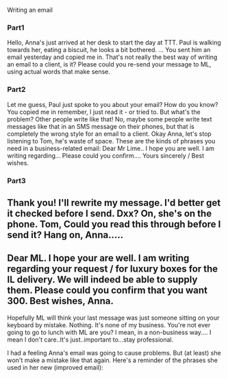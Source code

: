 Writing an email

### Part1
Hello, Anna's just arrived at her desk to start the day at TTT. 
Paul is walking towards her, eating a biscuit, he looks a bit bothered.
...
You sent him an email yesterday and copied me in.
That's not really the best way of writing an email to a client, is it?
Please could you re-send your message to ML, using actual words that make sense.

### Part2
Let me guess, Paul just spoke to you about your email?
How do you know?
You copied me in remember, I just read it - or tried to.
But what's the problem? Other people write like that!
No, maybe some people write text messages like that in an SMS message on their phones, but that is completely the wrong style for an email to a client.
Okay Anna, let's stop listening to Tom, he's waste of space.
These are the kinds of phrases you need in a business-related email:
Dear Mr Lime..
I hope you are well.
I am writing regarding...
Please could you confirm....
Yours sincerely / Best wishes.

### Part3
Thank you! I'll rewrite my message. I'd better get it checked before I send.
Dxx? On, she's on the phone.
Tom, Could you read this through before I send it?
Hang on, Anna.....
---------------------------------------------------------------------------------------------------
Dear ML. I hope your are well. 
I am writing regarding your request / for luxury boxes for the IL delivery.
We will indeed be able to supply them.
Please could you confirm that you want 300.
Best wishes, Anna.
---------------------------------------------------------------------------------------------------
Hopefully ML will think your last message was just someone sitting on your keyboard by mistake.
Nothing. It's none of my business.
You're not ever going to go to lunch with ML are you? I mean, in a non-business way....
I mean I don't care..It's just..important to...stay professional.

I had a feeling Anna's email was going to cause problems.
But (at least) she won't make a mistake like that again.
Here's a reminder of the phrases she used in her new (improved email):
